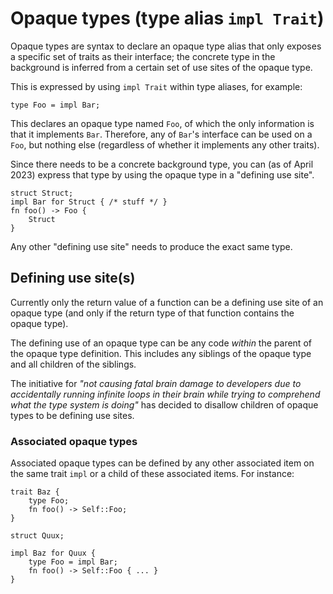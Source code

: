 # Opaque types (type alias `impl Trait`)

Opaque types are syntax to declare an opaque type alias that only
exposes a specific set of traits as their interface; the concrete type in the
background is inferred from a certain set of use sites of the opaque type.

This is expressed by using `impl Trait` within type aliases, for example:

```rust,ignore
type Foo = impl Bar;
```

This declares an opaque type named `Foo`, of which the only information is that
it implements `Bar`. Therefore, any of `Bar`'s interface can be used on a `Foo`,
but nothing else (regardless of whether it implements any other traits).

Since there needs to be a concrete background type,
you can (as of <!-- date-check --> April 2023) express that type
by using the opaque type in a "defining use site".

```rust,ignore
struct Struct;
impl Bar for Struct { /* stuff */ }
fn foo() -> Foo {
    Struct
}
```

Any other "defining use site" needs to produce the exact same type.

## Defining use site(s)

Currently only the return value of a function can be a defining use site
of an opaque type (and only if the return type of that function contains
the opaque type).

The defining use of an opaque type can be any code *within* the parent
of the opaque type definition. This includes any siblings of the
opaque type and all children of the siblings.

The initiative for *"not causing fatal brain damage to developers due to
accidentally running infinite loops in their brain while trying to
comprehend what the type system is doing"* has decided to disallow children
of opaque types to be defining use sites.

### Associated opaque types

Associated opaque types can be defined by any other associated item
on the same trait `impl` or a child of these associated items. For instance:

```rust,ignore
trait Baz {
    type Foo;
    fn foo() -> Self::Foo;
}

struct Quux;

impl Baz for Quux {
    type Foo = impl Bar;
    fn foo() -> Self::Foo { ... }
}
```
